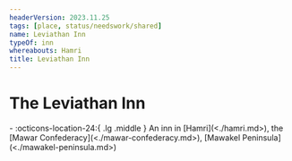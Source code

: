 ```yaml
---
headerVersion: 2023.11.25
tags: [place, status/needswork/shared]
name: Leviathan Inn
typeOf: inn
whereabouts: Hamri
title: Leviathan Inn
---
```

# The Leviathan Inn
<div class="grid cards ext-narrow-margin ext-one-column" markdown>
-    :octicons-location-24:{ .lg .middle } An inn in [Hamri](<./hamri.md>), the [Mawar Confederacy](<./mawar-confederacy.md>), [Mawakel Peninsula](<./mawakel-peninsula.md>)  
</div>


